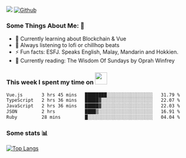 ![](https://visitor-badge.laobi.icu/badge?page_id=seanho96.seanho96)
[![Github](https://img.shields.io/github/followers/seanho96?label=Follow&style=social)](https://github.com/seanho96)

### Some Things About Me: 👋
- 🌱 Currently learning about Blockchain & Vue
- :musical_note: Always listening to lofi or chillhop beats
- :zap: Fun facts: ESFJ. Speaks English, Malay, Mandarin and Hokkien.
- :book: Currently reading: The Wisdom Of Sundays by Oprah Winfrey

### This week I spent my time on <img src="https://media.giphy.com/media/SvQzkTQb3ZwKcj1QTO/giphy.gif" width="32">

<!--START_SECTION:waka-->

```txt
Vue.js       3 hrs 45 mins   ████████░░░░░░░░░░░░░░░░░   31.79 %
TypeScript   2 hrs 36 mins   █████▓░░░░░░░░░░░░░░░░░░░   22.07 %
JavaScript   2 hrs 36 mins   █████▓░░░░░░░░░░░░░░░░░░░   22.03 %
JSON         2 hrs           ████▒░░░░░░░░░░░░░░░░░░░░   16.91 %
Ruby         28 mins         █░░░░░░░░░░░░░░░░░░░░░░░░   04.04 %
```

<!--END_SECTION:waka-->

### Some stats 📊

[![Top Langs](https://github-readme-stats.vercel.app/api/top-langs/?username=seanho96&layout=compact&theme=graywhite)](https://github.com/anuraghazra/github-readme-stats)
<br/>
<!-- ![GitHub stats](https://github-readme-stats.vercel.app/api?username=seanho96&show_icons=true&theme=graywhite)-->

